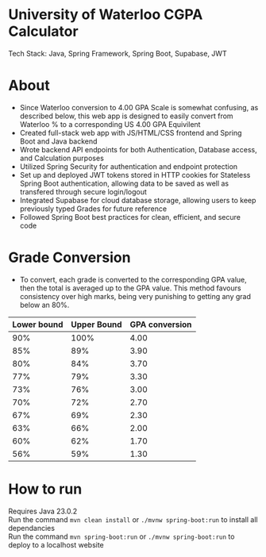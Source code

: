 # University of Waterloo CGPA Calculator
Tech Stack: Java, Spring Framework, Spring Boot, Supabase, JWT

# About
* Since Waterloo conversion to 4.00 GPA Scale is somewhat confusing, as described below, this web app is designed to easily convert from Waterloo % to a corresponding US 4.00 GPA Equivilent
* Created full-stack web app with JS/HTML/CSS frontend and Spring Boot and Java backend
* Wrote backend API endpoints for both Authentication, Database access, and Calculation purposes
* Utilized Spring Security for authentication and endpoint protection 
* Set up and deployed JWT tokens stored in HTTP cookies for Stateless Spring Boot authentication, allowing data to be saved as well as transfered through secure login/logout
* Integrated Supabase for cloud database storage, allowing users to keep previously typed Grades for future reference 
* Followed Spring Boot best practices for clean, efficient, and secure code 

# Grade Conversion
* To convert, each grade is converted to the corresponding GPA value, then the total is averaged up to the GPA value. This method favours consistency over high marks, being very punishing to getting any grad below an 80%. <br/>

| Lower bound | Upper Bound | GPA conversion |
|:------------|:------------|:---------------|
| 90%   | 100%  | 4.00 |
| 85%   | 89%   | 3.90 |
| 80%   | 84%   | 3.70 |
| 77%   | 79%   | 3.30 |
| 73%   | 76%   | 3.00 |
| 70%   | 72%   | 2.70 |
| 67%   | 69%   | 2.30 |
| 63%   | 66%   | 2.00 |
| 60%   | 62%   | 1.70 |
| 56%   | 59%   | 1.30 |

# How to run 
Requires Java 23.0.2 <br/>
Run the command `mvn clean install` or `./mvnw spring-boot:run` to install all dependancies <br/>
Run the command `mvn spring-boot:run` or `./mvnw spring-boot:run` to deploy to a localhost website <br/>

